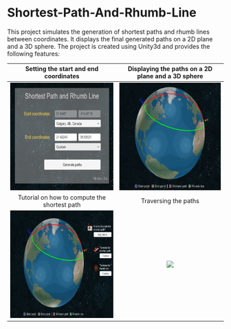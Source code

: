 # Shortest-Path-And-Rhumb-Line
This project simulates the generation of shortest paths and rhumb lines between coordinates. It displays the final generated paths on a 2D plane and a 3D sphere. The project is created using Unity3d and provides the following features:

| Setting the start and end coordinates | Displaying the paths on a 2D plane and a 3D sphere | 
| :-----: | :-------: |
| <img src="docs/SettingCoordinates.png" height="250" /> | <img src="docs/DisplayingPaths.gif" height="250" /> |
| Tutorial on how to compute the shortest path | Traversing the paths |
| <img src="docs/ShortestPathTutorial.gif" height="250" /> | <img src="docs/TraversingPaths.gif" height="250" /> |
